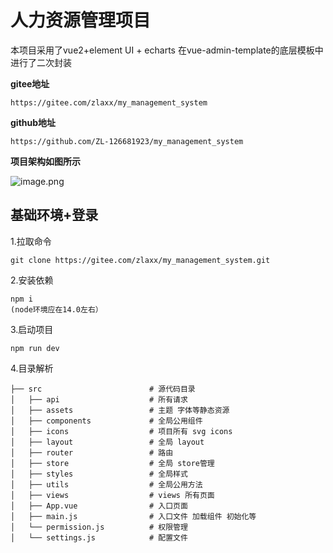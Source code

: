 # 人力资源管理项目

本项目采用了vue2+element UI + echarts  在vue-admin-template的底层模板中进行了二次封装

**gitee地址**

```
https://gitee.com/zlaxx/my_management_system
```

**github地址**

```
https://github.com/ZL-126681923/my_management_system
```

**项目架构如图所示**

![image.png](https://cdn.nlark.com/yuque/0/2023/png/8435673/1677638069702-b1d74f78-3c4d-4491-bbcb-5984cd6a2740.png#averageHue=%23526a27&clientId=u27a6c102-7f89-4&from=paste&height=529&id=ub74513ae&name=image.png&originHeight=1058&originWidth=2164&originalType=binary&ratio=2&rotation=0&showTitle=false&size=236996&status=done&style=none&taskId=u8aa4e64f-2e8e-46fc-b2eb-bbc40084251&title=&width=1082)

## 基础环境+登录

1.拉取命令

```
git clone https://gitee.com/zlaxx/my_management_system.git
```

2.安装依赖

```
npm i
(node环境应在14.0左右）
```

3.启动项目

```
npm run dev
```

4.目录解析

```
├── src                        # 源代码目录
│   ├── api                    # 所有请求
│   ├── assets                 # 主题 字体等静态资源
│   ├── components             # 全局公用组件
│   ├── icons                  # 项目所有 svg icons
│   ├── layout                 # 全局 layout
│   ├── router                 # 路由
│   ├── store                  # 全局 store管理
│   ├── styles                 # 全局样式
│   ├── utils                  # 全局公用方法
│   ├── views                  # views 所有页面
│   ├── App.vue                # 入口页面
│   ├── main.js                # 入口文件 加载组件 初始化等
│   └── permission.js          # 权限管理
│   └── settings.js            # 配置文件
```

